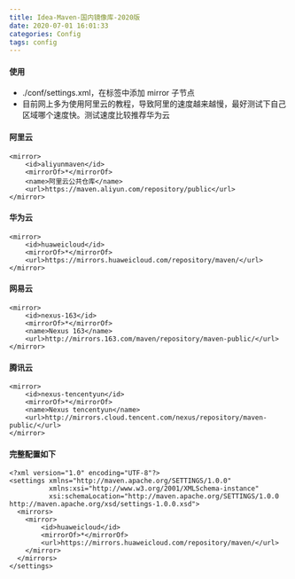 ```yaml
---
title: Idea-Maven-国内镜像库-2020版
date: 2020-07-01 16:01:33
categories: Config
tags: config
---
```


<meta name="referrer" content="no-referrer" />


#### 使用

- ./conf/settings.xml，在<mirrors>标签中添加 mirror 子节点
- 目前网上多为使用阿里云的教程，导致阿里的速度越来越慢，最好测试下自己区域哪个速度快。测试速度比较推荐华为云

#### 阿里云

```
<mirror>
    <id>aliyunmaven</id>
    <mirrorOf>*</mirrorOf>
    <name>阿里云公共仓库</name>
    <url>https://maven.aliyun.com/repository/public</url>
</mirror>
```
#### 华为云

```
<mirror>
    <id>huaweicloud</id>
    <mirrorOf>*</mirrorOf>
    <url>https://mirrors.huaweicloud.com/repository/maven/</url>
</mirror>
```
#### 网易云

```
<mirror>
    <id>nexus-163</id>
    <mirrorOf>*</mirrorOf>
    <name>Nexus 163</name>
    <url>http://mirrors.163.com/maven/repository/maven-public/</url>
</mirror>
```
#### 腾讯云

```
<mirror>
    <id>nexus-tencentyun</id>
    <mirrorOf>*</mirrorOf>
    <name>Nexus tencentyun</name>
    <url>http://mirrors.cloud.tencent.com/nexus/repository/maven-public/</url>
</mirror> 
```



#### 完整配置如下

```
<?xml version="1.0" encoding="UTF-8"?>
<settings xmlns="http://maven.apache.org/SETTINGS/1.0.0"
          xmlns:xsi="http://www.w3.org/2001/XMLSchema-instance"
          xsi:schemaLocation="http://maven.apache.org/SETTINGS/1.0.0 http://maven.apache.org/xsd/settings-1.0.0.xsd">
  <mirrors>  
    <mirror>
        <id>huaweicloud</id>
        <mirrorOf>*</mirrorOf>
        <url>https://mirrors.huaweicloud.com/repository/maven/</url>
    </mirror>
  </mirrors>
</settings>
```

